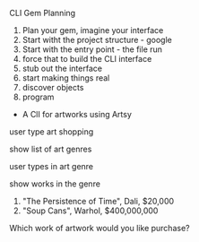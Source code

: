 CLI Gem Planning

1. Plan your gem, imagine your interface
2. Start witht the project structure - google
3. Start with the entry point - the file run
4. force that to build the CLI interface
5. stub out the interface
6. start making things real
7. discover objects
8. program

- A ClI for artworks using Artsy

user type art shopping

show list of art genres

user types in art genre

show works in the genre

1. "The Persistence of Time", Dali, $20,000
2. "Soup Cans", Warhol, $400,000,000

Which work of artwork would you like purchase?